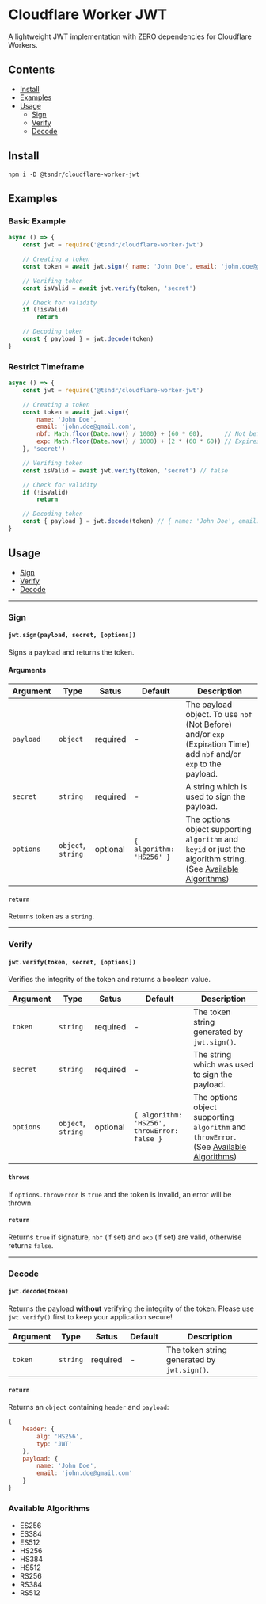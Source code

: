 # Cloudflare Worker JWT

A lightweight JWT implementation with ZERO dependencies for Cloudflare Workers.


## Contents

- [Install](#install)
- [Examples](#examples)
- [Usage](#usage)
    - [Sign](#sign)
    - [Verify](#verify)
    - [Decode](#decode)


## Install

```
npm i -D @tsndr/cloudflare-worker-jwt
```


## Examples

### Basic Example

```javascript
async () => {
    const jwt = require('@tsndr/cloudflare-worker-jwt')

    // Creating a token
    const token = await jwt.sign({ name: 'John Doe', email: 'john.doe@gmail.com' }, 'secret')

    // Verifing token
    const isValid = await jwt.verify(token, 'secret')

    // Check for validity
    if (!isValid)
        return

    // Decoding token
    const { payload } = jwt.decode(token)
}
```

### Restrict Timeframe

```javascript
async () => {
    const jwt = require('@tsndr/cloudflare-worker-jwt')

    // Creating a token
    const token = await jwt.sign({
        name: 'John Doe',
        email: 'john.doe@gmail.com',
        nbf: Math.floor(Date.now() / 1000) + (60 * 60),      // Not before: Now + 1h
        exp: Math.floor(Date.now() / 1000) + (2 * (60 * 60)) // Expires: Now + 2h
    }, 'secret')

    // Verifing token
    const isValid = await jwt.verify(token, 'secret') // false

    // Check for validity
    if (!isValid)
        return

    // Decoding token
    const { payload } = jwt.decode(token) // { name: 'John Doe', email: 'john.doe@gmail.com', ... }
}
```

## Usage

- [Sign](#sign)
- [Verify](#verify)
- [Decode](#decode)

<hr>

### Sign
#### `jwt.sign(payload, secret, [options])`

Signs a payload and returns the token.

#### Arguments

Argument    | Type     | Satus    | Default | Description
----------- | -------- | -------- | ------- | -----------
`payload`   | `object` | required | -       | The payload object. To use `nbf` (Not Before) and/or `exp` (Expiration Time) add `nbf` and/or `exp` to the payload.
`secret`    | `string` | required | -       | A string which is used to sign the payload.
`options`   | `object`, `string` | optional | `{ algorithm: 'HS256' }` | The options object supporting `algorithm` and `keyid` or just the algorithm string. (See [Available Algorithms](#available-algorithms))

#### `return`
Returns token as a `string`.

<hr>

### Verify
#### `jwt.verify(token, secret, [options])`

Verifies the integrity of the token and returns a boolean value.

Argument    | Type     | Satus    | Default | Description
----------- | -------- | -------- | ------- | -----------
`token`     | `string` | required | -       | The token string generated by `jwt.sign()`.
`secret`    | `string` | required | -       | The string which was used to sign the payload.
`options`   | `object`, `string` | optional | `{ algorithm: 'HS256', throwError: false }` | The options object supporting `algorithm` and `throwError`. (See [Available Algorithms](#available-algorithms))

#### `throws`
If `options.throwError` is `true` and the token is invalid, an error will be thrown.

#### `return`
Returns `true` if signature, `nbf` (if set) and `exp` (if set) are valid, otherwise returns `false`. 

<hr>

### Decode
#### `jwt.decode(token)`

Returns the payload **without** verifying the integrity of the token. Please use `jwt.verify()` first to keep your application secure!

Argument    | Type     | Satus    | Default | Description
----------- | -------- | -------- | ------- | -----------
`token`     | `string` | required | -       | The token string generated by `jwt.sign()`.

#### `return`
Returns an `object` containing `header` and `payload`:
```javascript
{
    header: {
        alg: 'HS256',
        typ: 'JWT'
    },
    payload: {
        name: 'John Doe',
        email: 'john.doe@gmail.com'
    }
}
```

### Available Algorithms
 - ES256
 - ES384
 - ES512
 - HS256
 - HS384
 - HS512
 - RS256
 - RS384
 - RS512